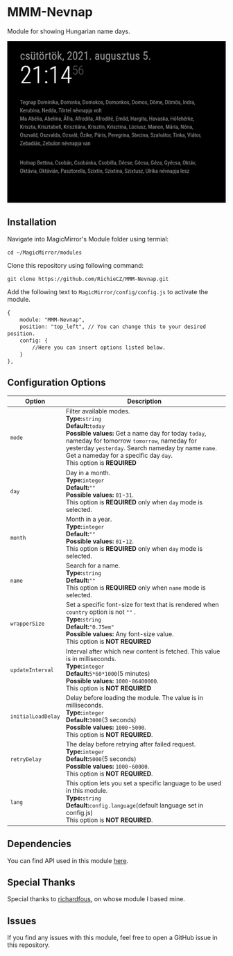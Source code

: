 # MMM-Nevnap

Module for showing Hungarian name days.

![module MMM-Nevnap](screenshots/screenshot.png)

## Installation

Navigate into MagicMirror's Module folder using termial:

```
cd ~/MagicMirror/modules
```

Clone this repository using following command:

```
git clone https://github.com/RichieCZ/MMM-Nevnap.git
```

Add the following text to `MagicMirror/config/config.js` to activate the module.

```
{
    module: "MMM-Nevnap",
    position: "top_left", // You can change this to your desired position.
    config: {
        //Here you can insert options listed below.
    }
},
```

## Configuration Options

| Option             | Description                                                                                                                                                                                                                                                                                                    |
| ------------------ | ---------------------------------------------------------------------------------------------------------------------------------------------------------------------------------------------------------------------------------------------------------------------------------------------------------------|
| `mode`             | Filter available modes.<br/> **Type:**`string`<br/> **Default:**`today`<br/>**Possible values:** Get a name day for today `today`, nameday for tomorrow `tomorrow`, nameday for yesterday `yesterday`. Search nameday by name `name`. Get a nameday for a specific day `day`.<br/> This option is **REQUIRED** |
| `day`              | Day in a month.<br/> **Type:**`integer`<br/> **Default:**`""`<br/>**Possible values:** `01`-`31`.<br/> This option is **REQUIRED** only when `day` mode is selected.                                                                                                                                           |
| `month`            | Month in a year.<br/> **Type:**`integer`<br/> **Default:**`""`<br/>**Possible values:** `01`-`12`.<br/> This option is **REQUIRED** only when `day` mode is selected.                                                                                                                                          |
| `name`             | Search for a name.<br/> **Type:**`string`<br/> **Default:**`""`<br/>This option is **REQUIRED** only when `name` mode is selected.                                                                                                                                                                             |
| `wrapperSize`      | Set a specific font-size for text that is rendered when `country` option is not `""` .<br/> **Type:**`string`<br/> **Default:**`"0.75em"`<br/>**Possible values:** Any font-size value.<br/> This option is **NOT REQUIRED**                                                                                   |
| `updateInterval`   | Interval after which new content is fetched. This value is in milliseconds.<br/> **Type:**`integer`<br/> **Default:**`5*60*1000`(5 minutes)<br/>**Possible values:** `1000`-`86400000`.<br/> This option is **NOT REQUIRED**                                                                                   |
| `initialLoadDelay` | Delay before loading the module. The value is in milliseconds.<br/> **Type:**`integer`<br/> **Default:**`3000`(3 seconds)<br/>**Possible values:** `1000`-`5000`.<br/> This option is **NOT REQUIRED**.                                                                                                        |
| `retryDelay`       | The delay before retrying after failed request.<br/> **Type:**`integer`<br/> **Default:**`5000`(5 seconds)<br/>**Possible values:** `1000`-`60000`.<br/> This option is **NOT REQUIRED**.                                                                                                                      |
| `lang`             | This option lets you set a specific language to be used in this module.<br/> **Type:**`string`<br/> **Default:**`config.language`(default language set in config.js)<br/> This option is **NOT REQUIRED**.                                                                                                     |

## Dependencies

You can find API used in this module [here](https://nevnapok.eu/).

## Special Thanks

Special thanks to [richardfous](https://github.com/richardfous/MMM-NameDay), on whose module I based mine.

## Issues

If you find any issues with this module, feel free to open a GitHub issue in this repository.
